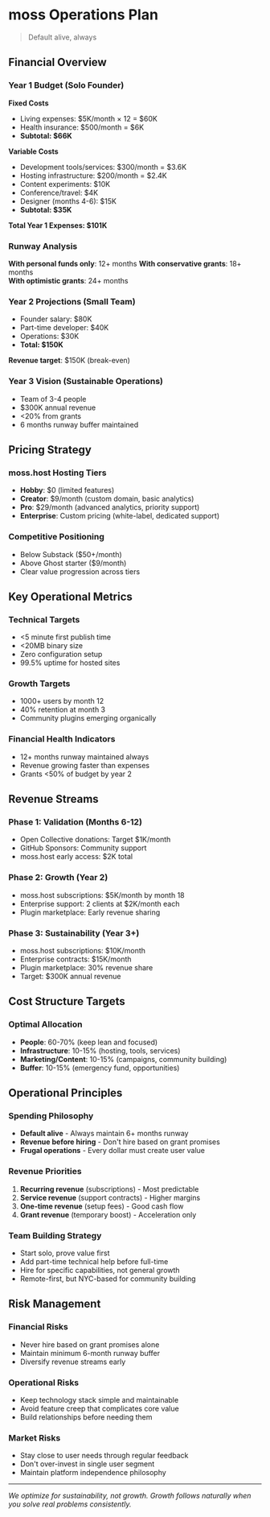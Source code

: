 # moss Operations Plan

> Default alive, always

## Financial Overview

### Year 1 Budget (Solo Founder)

**Fixed Costs**
- Living expenses: $5K/month × 12 = $60K
- Health insurance: $500/month = $6K
- **Subtotal: $66K**

**Variable Costs**
- Development tools/services: $300/month = $3.6K
- Hosting infrastructure: $200/month = $2.4K
- Content experiments: $10K
- Conference/travel: $4K
- Designer (months 4-6): $15K
- **Subtotal: $35K**

**Total Year 1 Expenses: $101K**

### Runway Analysis

**With personal funds only**: 12+ months
**With conservative grants**: 18+ months  
**With optimistic grants**: 24+ months

### Year 2 Projections (Small Team)
- Founder salary: $80K
- Part-time developer: $40K
- Operations: $30K
- **Total: $150K**

**Revenue target**: $150K (break-even)

### Year 3 Vision (Sustainable Operations)
- Team of 3-4 people
- $300K annual revenue
- <20% from grants
- 6 months runway buffer maintained

## Pricing Strategy

### moss.host Hosting Tiers
- **Hobby**: $0 (limited features)
- **Creator**: $9/month (custom domain, basic analytics)
- **Pro**: $29/month (advanced analytics, priority support)
- **Enterprise**: Custom pricing (white-label, dedicated support)

### Competitive Positioning
- Below Substack ($50+/month) 
- Above Ghost starter ($9/month)
- Clear value progression across tiers

## Key Operational Metrics

### Technical Targets
- <5 minute first publish time
- <20MB binary size
- Zero configuration setup
- 99.5% uptime for hosted sites

### Growth Targets
- 1000+ users by month 12
- 40% retention at month 3
- Community plugins emerging organically

### Financial Health Indicators
- 12+ months runway maintained always
- Revenue growing faster than expenses
- Grants <50% of budget by year 2

## Revenue Streams

### Phase 1: Validation (Months 6-12)
- Open Collective donations: Target $1K/month
- GitHub Sponsors: Community support
- moss.host early access: $2K total

### Phase 2: Growth (Year 2)
- moss.host subscriptions: $5K/month by month 18
- Enterprise support: 2 clients at $2K/month each
- Plugin marketplace: Early revenue sharing

### Phase 3: Sustainability (Year 3+)
- moss.host subscriptions: $10K/month
- Enterprise contracts: $15K/month
- Plugin marketplace: 30% revenue share
- Target: $300K annual revenue

## Cost Structure Targets

### Optimal Allocation
- **People**: 60-70% (keep lean and focused)
- **Infrastructure**: 10-15% (hosting, tools, services)
- **Marketing/Content**: 10-15% (campaigns, community building)
- **Buffer**: 10-15% (emergency fund, opportunities)

## Operational Principles

### Spending Philosophy
- **Default alive** - Always maintain 6+ months runway
- **Revenue before hiring** - Don't hire based on grant promises
- **Frugal operations** - Every dollar must create user value

### Revenue Priorities
1. **Recurring revenue** (subscriptions) - Most predictable
2. **Service revenue** (support contracts) - Higher margins
3. **One-time revenue** (setup fees) - Good cash flow
4. **Grant revenue** (temporary boost) - Acceleration only

### Team Building Strategy
- Start solo, prove value first
- Add part-time technical help before full-time
- Hire for specific capabilities, not general growth
- Remote-first, but NYC-based for community building

## Risk Management

### Financial Risks
- Never hire based on grant promises alone
- Maintain minimum 6-month runway buffer
- Diversify revenue streams early

### Operational Risks  
- Keep technology stack simple and maintainable
- Avoid feature creep that complicates core value
- Build relationships before needing them

### Market Risks
- Stay close to user needs through regular feedback
- Don't over-invest in single user segment
- Maintain platform independence philosophy

---

*We optimize for sustainability, not growth. Growth follows naturally when you solve real problems consistently.*